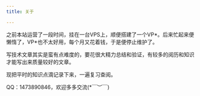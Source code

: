 ```yaml
---
title: 关于

---
```


之前本站运营了一段时间，挂在一台VPS上，顺便搭建了一个VP\*。后来忙起来便懒惰了，VP\*也不太好用，每个月又花着钱，于是便停止维护了。

写技术文章其实是蛮有点难度的，要花很大精力总结和验证，有较多的阅历和知识才能写出来质量较好的文章。

现把平时的知识点滴记录下来，一遍复习查阅。

QQ：1473890846，欢迎多多交流(*￣︶￣)
